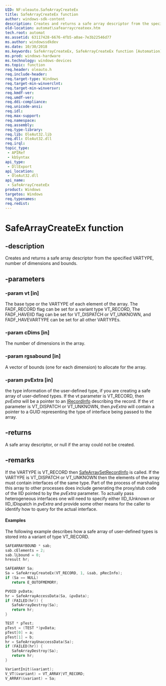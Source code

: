 ```yaml
---
UID: NF:oleauto.SafeArrayCreateEx
title: SafeArrayCreateEx function
author: windows-sdk-content
description: Creates and returns a safe array descriptor from the specified VARTYPE, number of dimensions and bounds.
old-location: automat\safearraycreateex.htm
tech.root: automat
ms.assetid: 63117428-6676-4fb5-a0ae-7e3b22546d77
ms.author: windowssdkdev
ms.date: 10/30/2018
ms.keywords: SafeArrayCreateEx, SafeArrayCreateEx function [Automation], _oa96_SafeArrayCreateEx, automat.safearraycreateex, oleauto/SafeArrayCreateEx
ms.prod: windows-hardware
ms.technology: windows-devices
ms.topic: function
req.header: oleauto.h
req.include-header: 
req.target-type: Windows
req.target-min-winverclnt: 
req.target-min-winversvr: 
req.kmdf-ver: 
req.umdf-ver: 
req.ddi-compliance: 
req.unicode-ansi: 
req.idl: 
req.max-support: 
req.namespace: 
req.assembly: 
req.type-library: 
req.lib: OleAut32.lib
req.dll: OleAut32.dll
req.irql: 
topic_type:
 - APIRef
 - kbSyntax
api_type:
 - DllExport
api_location:
 - OleAut32.dll
api_name:
 - SafeArrayCreateEx
product: Windows
targetos: Windows
req.typenames: 
req.redist: 
---
```


# SafeArrayCreateEx function


## -description


Creates and returns a safe array descriptor from the specified VARTYPE, number of dimensions and bounds.


## -parameters




### -param vt [in]

The base type or the VARTYPE of each element of the array. The FADF_RECORD flag can be set for a variant type VT_RECORD, The FADF_HAVEIID flag can be set for VT_DISPATCH or VT_UNKNOWN, and FADF_HAVEVARTYPE can be set for all other VARTYPEs.


### -param cDims [in]

The number of dimensions in the array.




### -param rgsabound [in]

A vector of bounds (one for each dimension) to allocate for the array.



### -param pvExtra [in]

the type information of the user-defined type, if you are creating a safe array of user-defined types. If the vt parameter is VT_RECORD, then <i>pvExtra</i> will be a pointer to an <a href="https://msdn.microsoft.com/065ebfa8-bfac-4c75-a3f9-9dc0409ea454">IRecordInfo</a> describing the record. If the <i>vt</i> parameter is VT_DISPATCH or VT_UNKNOWN, then <i>pvExtra</i> will contain a pointer to a GUID representing the type of interface being passed to the array.


## -returns



A safe array descriptor, or null if the array could not be created.




## -remarks



If the VARTYPE is VT_RECORD then <a href="https://msdn.microsoft.com/85317e8e-7625-4799-9c34-73245f164f85">SafeArraySetRecordInfo</a> is called. If the VARTYPE is VT_DISPATCH or VT_UNKNOWN then the elements of the array must contain interfaces of the same type. Part of the process of marshaling this array to other processes does include generating the proxy/stub code of the IID pointed to by the <i>pvExtra</i> parameter. To actually pass heterogeneous interfaces one will need to specify either IID_IUnknown or IID_IDispatch in <i>pvExtra</i> and provide some other means for the caller to identify how to query for the actual interface.


#### Examples

The following example describes how a safe array of user-defined types is stored into a variant of type VT_RECORD.


```cpp
SAFEARRAYBOUND * sab;
sab.cElements = 2;
sab.lLbound = 0;
hresult hr;

SAFEARRAY Sa;
Sa = SafeArrayCreateEx(VT_RECORD, 1, &sab, pRecInfo);
if (Sa == NULL)
   return E_OUTOFMEMORY;

PVOID pvData;
hr = SafeArrayAccessData(Sa, &pvData);
if (FAILED(hr)) {
   SafeArrayDestroy(Sa);
   return hr;
}

TEST * pTest;
pTest = (TEST *)pvData;
pTest[0] = a;
pTest[1] = b;
hr = SafeArrayUnaccessData(Sa);
if (FAILED(hr)) {
   SafeArrayDestroy(Sa);
   return hr;
}

VariantInit(&variant);
V_VT(&variant) = VT_ARRAY|VT_RECORD;
V_ARRAY(&variant) = Sa;
```




